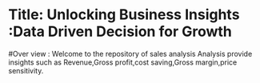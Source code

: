 # Title: Unlocking Business Insights :Data Driven Decision for Growth
#Over view :
	  Welcome to the repository of sales analysis
  Analysis provide insights such as Revenue,Gross profit,cost saving,Gross margin,price sensitivity.
